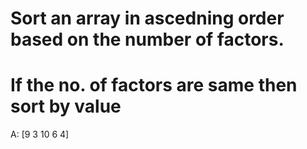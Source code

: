 # Sort an array in ascedning order based on the number of factors. 
# If the no. of factors are same then sort by value

A: [9   3   10  6   4]